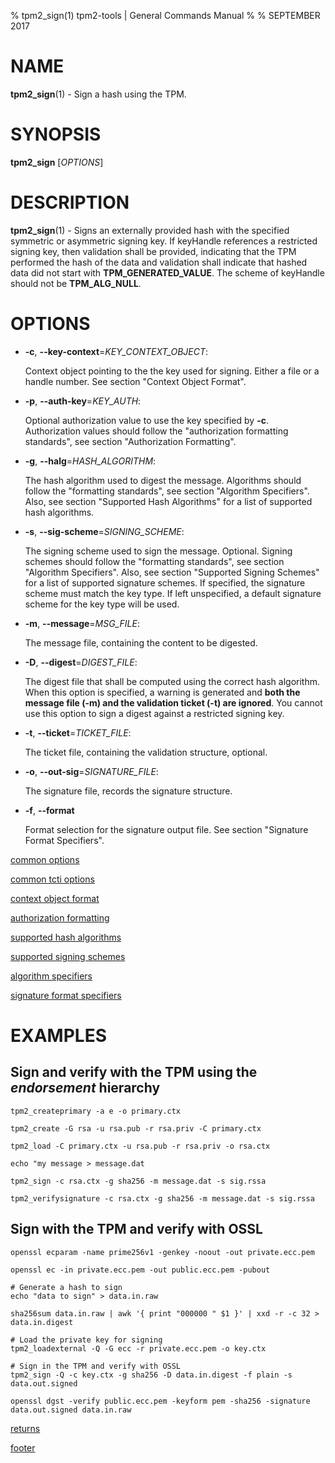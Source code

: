 % tpm2_sign(1) tpm2-tools | General Commands Manual
%
% SEPTEMBER 2017

# NAME

**tpm2_sign**(1) - Sign a hash using the TPM.

# SYNOPSIS

**tpm2_sign** [*OPTIONS*]

# DESCRIPTION

**tpm2_sign**(1) - Signs an externally provided hash with the specified symmetric or
asymmetric signing key. If keyHandle references a restricted signing key, then
validation shall be provided, indicating that the TPM performed the hash of the
data and validation shall indicate that hashed data did not start with
**TPM_GENERATED_VALUE**. The scheme of keyHandle should not be **TPM_ALG_NULL**.

# OPTIONS

  * **-c**, **\--key-context**=_KEY\_CONTEXT\_OBJECT_:

    Context object pointing to the the key used for signing. Either a file or a
    handle number. See section "Context Object Format".

  * **-p**, **\--auth-key**=_KEY\_AUTH_:

    Optional authorization value to use the key specified by **-c**.
    Authorization values should follow the "authorization formatting standards",
    see section "Authorization Formatting".

  * **-g**, **\--halg**=_HASH\_ALGORITHM_:

    The hash algorithm used to digest the message.
    Algorithms should follow the "formatting standards", see section
    "Algorithm Specifiers".
    Also, see section "Supported Hash Algorithms" for a list of supported hash
    algorithms.

  * **-s**, **\--sig-scheme**=_SIGNING\_SCHEME_:

    The signing scheme used to sign the message. Optional.
    Signing schemes should follow the "formatting standards", see section
     "Algorithm Specifiers".
    Also, see section "Supported Signing Schemes" for a list of supported
     signature schemes.
    If specified, the signature scheme must match the key type.
    If left unspecified, a default signature scheme for the key type will
     be used.

  * **-m**, **\--message**=_MSG\_FILE_:

    The message file, containing the content to be  digested.

  * **-D**, **\--digest**=_DIGEST\_FILE_:

    The digest file that shall be computed using the correct hash
    algorithm. When this option is specified, a warning is generated and
    **both the message file (-m) and the validation ticket (-t) are
    ignored**.
    You cannot use this option to sign a digest against a restricted
    signing key.

  * **-t**, **\--ticket**=_TICKET\_FILE_:

    The ticket file, containing the validation structure, optional.

  * **-o**, **\--out-sig**=_SIGNATURE\_FILE_:

    The signature file, records the signature structure.

  * **-f**, **\--format**

    Format selection for the signature output file. See section "Signature Format Specifiers".

[common options](common/options.md)

[common tcti options](common/tcti.md)

[context object format](common/ctxobj.md)

[authorization formatting](common/authorizations.md)

[supported hash algorithms](common/hash.md)

[supported signing schemes](common/sign-alg.md)

[algorithm specifiers](common/alg.md)

[signature format specifiers](common/signature.md)

# EXAMPLES

## Sign and verify with the TPM using the *endorsement* hierarchy
```
tpm2_createprimary -a e -o primary.ctx

tpm2_create -G rsa -u rsa.pub -r rsa.priv -C primary.ctx

tpm2_load -C primary.ctx -u rsa.pub -r rsa.priv -o rsa.ctx

echo "my message > message.dat

tpm2_sign -c rsa.ctx -g sha256 -m message.dat -s sig.rssa

tpm2_verifysignature -c rsa.ctx -g sha256 -m message.dat -s sig.rssa
```

## Sign with the TPM and verify with OSSL
```
openssl ecparam -name prime256v1 -genkey -noout -out private.ecc.pem

openssl ec -in private.ecc.pem -out public.ecc.pem -pubout

# Generate a hash to sign
echo "data to sign" > data.in.raw

sha256sum data.in.raw | awk '{ print "000000 " $1 }' | xxd -r -c 32 > data.in.digest

# Load the private key for signing
tpm2_loadexternal -Q -G ecc -r private.ecc.pem -o key.ctx

# Sign in the TPM and verify with OSSL
tpm2_sign -Q -c key.ctx -g sha256 -D data.in.digest -f plain -s data.out.signed

openssl dgst -verify public.ecc.pem -keyform pem -sha256 -signature data.out.signed data.in.raw
```

[returns](common/returns.md)

[footer](common/footer.md)
